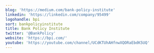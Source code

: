 ```yaml
---
blog: 'https://medium.com/bank-policy-institute'
linkedin: 'https://linkedin.com/company/95499'
logohandle: bpi
sort: bankpolicyinstitute
title: Bank Policy Institute
twitter: '@BankPolicy'
website: 'https://bpi.com/'
youtube: 'https://youtube.com/channel/UCdKTUhAHfnwXQORaEbdK5UQ'
---
```

